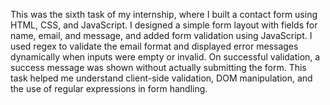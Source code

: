 This was the sixth task of my internship, where I built a contact form using HTML, CSS, and JavaScript. I designed a simple form layout with fields for name, email, and message, and added form validation using JavaScript. I used regex to validate the email format and displayed error messages dynamically when inputs were empty or invalid. On successful validation, a success message was shown without actually submitting the form. This task helped me understand client-side validation, DOM manipulation, and the use of regular expressions in form handling.
